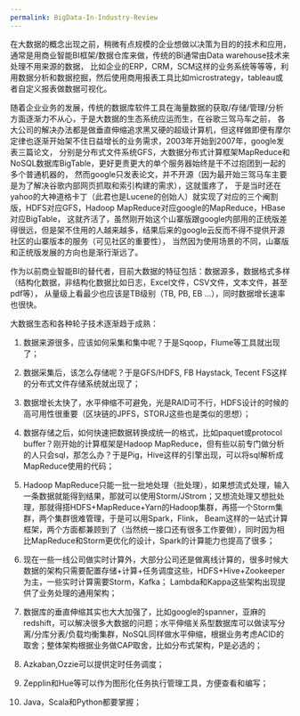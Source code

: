 ```yaml
---
permalink: BigData-In-Industry-Review
---
```


在大数据的概念出现之前，稍微有点规模的企业想做以决策为目的的技术和应用，通常是用商业智能BI框架/数据仓库来做，传统的BI通常由Data warehouse技术来处理不用来源的数据，
比如企业的ERP，CRM，SCM这样的业务系统等等等，利用数据分析和数据挖掘，然后使用商用报表工具比如microstrategy，tableau或者自定义报表做数据可视化。

随着企业业务的发展，传统的数据库软件工具在海量数据的获取/存储/管理/分析方面逐渐力不从心，于是大数据的生态系统应运而生，在谷歌三驾马车之前，
各大公司的解决办法都是做垂直伸缩追求黑又硬的超级计算机，但这样做即便有摩尔定律也逐渐开始架不住日益增长的业务需求，2003年开始到2007年，google发表三篇论文，
分别是分布式文件系统GFS，大数据分布式计算框架MapReduce和NoSQL数据库BigTable，更好更贵更大的单个服务器始终是干不过抱团到一起的多个普通机器的，
然而google只发表论文，并不开源（因为最开始三驾马车主要是为了解决谷歌内部网页抓取和索引构建的需求），这就蛋疼了，
于是当时还在yahoo的大神道格卡丁（此君也是Lucene的创始人）就实现了对应的三个阉割版，HDFS对应GFS，Hadoop MapReduce对应google的MapReduce，HBase对应BigTable，
这就齐活了，虽然刚开始这个山寨版跟google内部用的正统版差得很远，但是架不住用的人越来越多，结果后来的google云反而不得不提供开源社区的山寨版本的服务（可见社区的重要性），
当然因为使用场景的不同，山寨版和正统版发展的方向也是渐行渐远了。

作为以前商业智能BI的替代者，目前大数据的特征包括：数据源多，数据格式多样（结构化数据，非结构化数据比如日志，Excel文件，CSV文件，文本文件，甚至pdf等），
从量级上看最少也应该是TB级别（TB, PB, EB ...），同时数据增长速率也很快。

大数据生态和各种轮子技术逐渐趋于成熟：
1. 数据来源很多，应该如何采集和集中呢？于是Sqoop，Flume等工具就出现了；

2. 数据采集后，该怎么存储呢？于是GFS/HDFS, FB Haystack, Tecent FS这样的分布式文件存储系统就出现了；

3. 数据增长太快了，水平伸缩不可避免，光是RAID可不行，HDFS设计的时候的高可用性很重要（区块链的JPFS，STORJ这些也是类似的思想）；

4. 数据存储之后，如何快速把数据转换成统一的格式，比如paquet或protocol buffer？刚开始的计算框架是Hadoop MapReduce，但有些以前专门做分析的人只会sql，那怎么办？于是Pig，Hive这样的引擎出现，可以将sql解析成MapReduce使用的代码；

5. Hadoop MapReduce只能一批一批地处理（批处理），如果想流式处理，输入一条数据就能得到结果，那就可以使用Storm/JStrom；又想流处理又想批处理，那就得搭HDFS+MapReduce+Yarn的Hadoop集群，再搭一个Storm集群，两个集群很难管理，于是可以用Spark，Flink， Beam这样的一站式计算框架，两个方面都兼顾到了（当然统一接口还有很多工作要做），同时因为相比MapReduce和Storm更优化的设计，Spark的计算能力也提高了很多；

7. 现在一些一线公司做实时计算外，大部分公司还是做离线计算的，很多时候大数据的架构只需要配置存储+计算+任务调度这些，HDFS+Hive+Zookeeper为主，一些实时计算需要Storm，Kafka； Lambda和Kappa这些架构出现提供了业务处理的通用架构；

8. 数据库的垂直伸缩其实也大大加强了，比如google的spanner，亚麻的redshift，可以解决很多大数据的问题；水平伸缩关系型数据库可以做读写分离/分库分表/负载均衡集群，NoSQL同样做水平伸缩，根据业务考虑ACID的取舍；整体架构根据业务做CAP取舍，比如分布式架构，P是必选的；

9. Azkaban,Ozzie可以提供定时任务调度；

10. Zepplin和Hue等可以作为图形化任务执行管理工具，方便查看和编写；

11. Java，Scala和Python都要掌握；